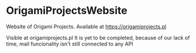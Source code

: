 # OrigamiProjectsWebsite
Website of Origami Projects. Available at https://origamiprojects.pl

Visible at origamiprojects.pl
It is yet to be completed, because of our lack of time, mail funcionality isn't still connected to any API 
